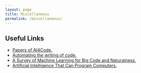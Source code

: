 ```yaml
---
layout: page
title: Miscellaneous
permalink: /miscellaneous/
---
```


## Useful Links
- <a href="https://ml4code.github.io/" target="_blank">  Papers of AI4Code.</a>
- <a href="https://cacm.acm.org/magazines/2020/7/245690-your-wish-is-my-cmd/fulltext" target="_blank"> Automating the writing of code.</a>
- <a href="https://arxiv.org/pdf/1709.06182.pdf" target="_blank"> A Survey of Machine Learning for Big Code and Naturalness.</a>
- <a href="https://www.forbes.com/sites/moorinsights/2021/06/04/ibm-codenet-artificial-intelligence-that-can-program-computers-and-solve-a-100-billion-legacy-code-problem/?sh=153c91d16cdc" target="_blank"> Artificial Intelligence That Can Program Computers.</a>

